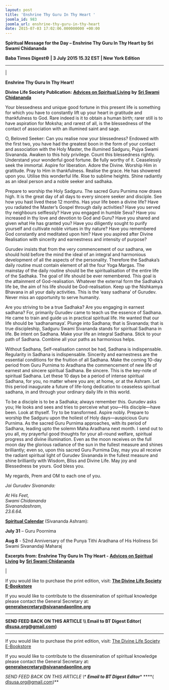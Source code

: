 ```yaml
---
layout: post
title: 'Enshrine Thy Guru In Thy Heart '
joomla_id: 983
joomla_url: enshrine-thy-guru-in-thy-heart
date: 2015-07-03 17:02:06.000000000 +00:00
---
```

  

















































**Spiritual Message for the Day – Enshrine Thy Guru In Thy Heart by Sri Swami Chidananda**



**Baba Times Digest© | 3 July 2015 15.32 EST | New York Edition**

* * *

| 

**Enshrine Thy Guru In Thy Heart!**

**Divine Life Society Publication:** [**Advices on Spiritual Living**](http://www.dlshq.org/download/spiritualadvice.htm#_VPID_11) **by** [**Sri Swami Chidananda**](http://www.dlshq.org/saints/chida.htm)

Your blessedness and unique good fortune in this present life is something for which you have to constantly lift up your heart in gratitude and thankfulness to God. Rare indeed is it to obtain a human birth; rarer still is to have aspiration for Moksha; and rarest of all, is the blessedness of the contact of association with an illumined saint and sage.

O, Beloved Seeker: Can you realise now your blessedness? Endowed with the first two, you have had the greatest boon in the form of your contact and association with the Holy Master, the illumined Sadguru, Pujya Swami Sivananda. Awaken to this holy privilege. Count this blessedness rightly. Understand your wonderful good fortune. Be fully worthy of it. Ceaselessly seek the immortal. Aspire for liberation. Adore the Divine. Worship Him in gratitude. Pray to Him in thankfulness. Realise the grace. He has showered upon you. Utilise this wonderful life. Rise to sublime heights. Shine radiantly as an ideal person and a noble seeker and sadhaka.

Prepare to worship the Holy Sadguru. The sacred Guru Purnima now draws high. It is the great day of all days to every sincere seeker and disciple. See how you hast lived these 12 months. Has your life been a divine life? Have you radiated the Master’s Gospel through daily activities? Have you served thy neighbours selflessly? Have you engaged in humble Seva? Have you increased in thy love and devotion to God and Guru? Have you shared and given what He has granted you? Have you diligently sought to purify yourself and cultivate noble virtues in thy nature? Have you remembered God constantly and meditated upon him? Have you aspired after Divine Realisation with sincerity and earnestness and intensity of purpose?

Gurudev insists that from the very commencement of our sadhana, we should hold before the mind the ideal of an integral and harmonious development of all the aspects of the personality. Therefore the Sadhaka’s daily routine must contain element of all the four Yoga Margas. The mainstay of the daily routine should be the spiritualisation of the entire life of the Sadhaka. The goal of life should be ever remembered. This goal is the attainment of God-realisation. Whatever the external form the Sadhaka’s life be, the aim of his life should be God-realisation. Keep up the Nishkamya Bhavana in all your daily activities. This is the ‘easy sadhana’ of Gurudev. Never miss an opportunity to serve humanity.

Are you striving to be a true Sadhaka? Are you engaging in earnest sadhana? For, primarily Gurudev came to teach us the essence of Sadhana. He came to train and guide us in practical spiritual life. He wanted that our life should be ‘sadhanamaya’. Plunge into Sadhana; that is Sivananda; that is true discipleship, Sadguru Swami Sivananda stands for spiritual Sadhana in life. Be intent on Sadhana. Make your life an integral Sadhana. Stick to your path of Sadhana. Combine all your paths as harmonious helps.

Without Sadhana, Self-realisation cannot be had, Sadhana is indispensable. Regularity in Sadhana is indispensable. Sincerity and earnestness are the essential conditions for the fruition of all Sadhana. Make the coming 10-day period from Guru Purnima to Aradhana the commencement of new life of earnest and sincere spiritual Sadhana. Be sincere. This is the key-note of spiritual Sadhana. Let these 10 days be a period of intense spiritual Sadhana, for you, no matter where you are; at home, or at the Ashram. Let this period inaugurate a future of life-long dedication to ceaseless spiritual sadhana, in and through your ordinary daily life in this world.

To be a disciple is to be a Sadhaka; always remember this. Gurudev asks you; He looks and sees and tries to perceive what you—His disciple—have been. Look at thyself. Try to be transformed. Aspire nobly. Prepare to worship the Sadguru upon the holiest of Holy days—auspicious Guru Purnima. As the sacred Guru Purnima approaches, with its period of Sadhana, leading upto the solemn Maha Aradhana next month. I send out to you all, my prayerful good thoughts for your all-round welfare, spiritual progress and divine illumination. Even as the moon receives on the full moon day the glorious radiance of the sun in the fullest measure and shines brilliantly; even so, upon this sacred Guru Purnima Day, may you all receive the radiant spiritual light of Gurudev Sivananda in the fullest measure and shine brilliantly with Wisdom, Bliss and Divine Life. May joy and Blessedness be yours. God bless you.

My regards, Prem and OM to each one of you.

_Jai Gurudev Sivananda:_

_At His Feet,  
 Swami Chidananda  
 Sivanandashram,  
 23.6.64._

[**Spiritual Calendar**](http://dlshq.org/religions/calendar.htm) (Sivananda Ashram):

**July 31** – Guru Poornima

**Aug 8** - 52nd Anniversary of the Punya Tithi Aradhana of His Holiness Sri Swami Sivanandaji Maharaj



**Excerpts from:**  **Enshrine Thy Guru In Thy Heart -** [**Advices on Spiritual Living**](http://www.dlshq.org/download/spiritualadvice.htm#_VPID_11) **by** [**Sri Swami Chidananda**](http://www.dlshq.org/saints/chida.htm)

 |



If you would like to purchase the print edition, visit: **[The Divine Life Society E-Bookstore](http://www.dlshq.org/download/download.htm)**

If you would like to contribute to the dissemination of spiritual knowledge please contact the General Secretary at: [](mailto:%20%3Cscript%20type=%27text/javascript%27%3E%20%3C%21--%20var%20prefix%20=%20%27ma%27%20+%20%27il%27%20+%20%27to%27;%20var%20path%20=%20%27hr%27%20+%20%27ef%27%20+%20%27=%27;%20var%20addy57016%20=%20%27generalsecretary%27%20+%20%27@%27;%20addy57016%20=%20addy57016%20+%20%27sivanandaonline%27%20+%20%27.%27%20+%20%27org%27;%20document.write%28%27%3Ca%20%27%20+%20path%20+%20%27%5C%27%27%20+%20prefix%20+%20%27:%27%20+%20addy57016%20+%20%27%5C%27%3E%27%29;%20document.write%28addy57016%29;%20document.write%28%27%3C%5C/a%3E%27%29;%20//--%3E%5Cn%20%3C/script%3E%3Cscript%20type=%27text/javascript%27%3E%20%3C%21--%20document.write%28%27%3Cspan%20style=%5C%27display:%20none;%5C%27%3E%27%29;%20//--%3E%20%3C/script%3EThis%20email%20address%20is%20being%20protected%20from%20spambots.%20You%20need%20JavaScript%20enabled%20to%20view%20it.%20%3Cscript%20type=%27text/javascript%27%3E%20%3C%21--%20document.write%28%27%3C/%27%29;%20document.write%28%27span%3E%27%29;%20//--%3E%20%3C/script%3E?subject=Contribution%20to%20Dissemination%20of%20Spiritual%20Knowledge) **generalsecretary@sivanandaonline.org**

****

**SEND FEED BACK ON THIS ARTICLE \\\ Email to BT Digest Editor[](mailto:%20%3Cscript%20type=%27text/javascript%27%3E%20%3C%21--%20var%20prefix%20=%20%27ma%27%20+%20%27il%27%20+%20%27to%27;%20var%20path%20=%20%27hr%27%20+%20%27ef%27%20+%20%27=%27;%20var%20addy72654%20=%20%27dlsusa.org%27%20+%20%27@%27;%20addy72654%20=%20addy72654%20+%20%27gmail%27%20+%20%27.%27%20+%20%27com%27;%20document.write%28%27%3Ca%20%27%20+%20path%20+%20%27%5C%27%27%20+%20prefix%20+%20%27:%27%20+%20addy72654%20+%20%27%5C%27%3E%27%29;%20document.write%28addy72654%29;%20document.write%28%27%3C%5C/a%3E%27%29;%20//--%3E%5Cn%20%3C/script%3E%3Cscript%20type=%27text/javascript%27%3E%20%3C%21--%20document.write%28%27%3Cspan%20style=%5C%27display:%20none;%5C%27%3E%27%29;%20//--%3E%20%3C/script%3EThis%20email%20address%20is%20being%20protected%20from%20spambots.%20You%20need%20JavaScript%20enabled%20to%20view%20it.%20%3Cscript%20type=%27text/javascript%27%3E%20%3C%21--%20document.write%28%27%3C/%27%29;%20document.write%28%27span%3E%27%29;%20//--%3E%20%3C/script%3E?subject=DLS%20Posts)( [dlsusa.org@gmail.com](mailto:dlsusa.org@gmail.com))**



* * *



  

If you would like to purchase the print edition, visit: [The Divine Life Society E-Bookstore](http://www.dlshq.org/download/download.htm)

If you would like to contribute to the dissemination of spiritual knowledge please contact the General Secretary at: **[generalsecretary@sivanandaonline.org](mailto:generalsecretary@sivanandaonline.org)**

**SEND FEED BACK ON THIS ARTICLE \\\**  **Email to BT Digest Editor**** [](mailto:%20%3Cscript%20type=%27text/javascript%27%3E%20%3C%21--%20var%20prefix%20=%20%27ma%27%20+%20%27il%27%20+%20%27to%27;%20var%20path%20=%20%27hr%27%20+%20%27ef%27%20+%20%27=%27;%20var%20addy72654%20=%20%27dlsusa.org%27%20+%20%27@%27;%20addy72654%20=%20addy72654%20+%20%27gmail%27%20+%20%27.%27%20+%20%27com%27;%20document.write%28%27%3Ca%20%27%20+%20path%20+%20%27%5C%27%27%20+%20prefix%20+%20%27:%27%20+%20addy72654%20+%20%27%5C%27%3E%27%29;%20document.write%28addy72654%29;%20document.write%28%27%3C%5C/a%3E%27%29;%20//--%3E%5Cn%20%3C/script%3E%3Cscript%20type=%27text/javascript%27%3E%20%3C%21--%20document.write%28%27%3Cspan%20style=%5C%27display:%20none;%5C%27%3E%27%29;%20//--%3E%20%3C/script%3EThis%20email%20address%20is%20being%20protected%20from%20spambots.%20You%20need%20JavaScript%20enabled%20to%20view%20it.%20%3Cscript%20type=%27text/javascript%27%3E%20%3C%21--%20document.write%28%27%3C/%27%29;%20document.write%28%27span%3E%27%29;%20//--%3E%20%3C/script%3E?subject=DLS%20Posts)****( [dlsusa.org@gmail.com](mailto:dlsusa.org@gmail.com))**  
